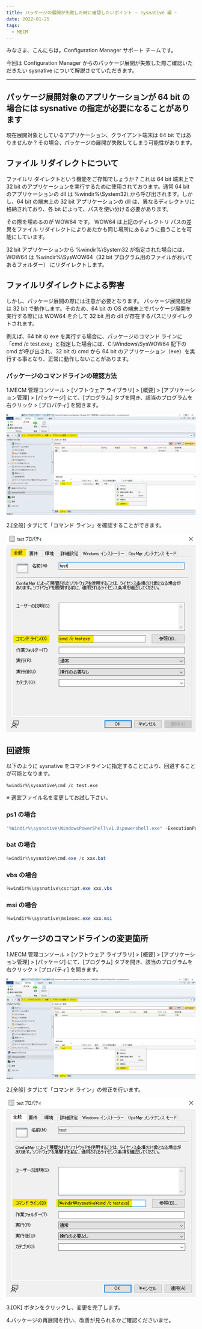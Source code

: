 ```yaml
---
title: パッケージの展開が失敗した時に確認したいポイント ~ sysnative 編 ~
date: 2022-01-25
tags:
  - MECM
---
```


みなさま、こんにちは。Configuration Manager サポート チームです。

今回は Configuration Manager からのパッケージ展開が失敗した際ご確認いただきたい sysnative について解説させていただきます。

---

## パッケージ展開対象のアプリケーションが 64 bit の場合には sysnative の指定が必要になることがあります

現在展開対象としているアプリケーション、クライアント端末は 64 bit ではありませんか ?
その場合、パッケージの展開が失敗してしまう可能性があります。

## ファイル リダイレクトについて

ファイルリ ダイレクトという機能をご存知でしょうか ? これは 64 bit 端末上で 32 bit のアプリケーションを実行するために使用されております。通常 64 bit のアプリケーションの dll は %windir%\System32\ から呼び出されます。しかし、64 bit の端末上の 32 bit アプリケーションの dll は、異なるディレクトリに格納されており、各 bit によって、パスを使い分ける必要があります。

その際を埋めるのが WOW64 です。
WOW64 は上記のディレクトリ パスの差異をファイル リダイレクトによりあたかも同じ場所にあるように扱うことを可能にしています。

32 bit アプリケーションから %windir%\System32 が指定された場合には、WOW64 は %windir%\SysWOW64（32 bit プログラム用のファイルがおいてあるフォルダー） にリダイレクトします。

## ファイルリダイレクトによる弊害

しかし、パッケージ展開の際には注意が必要となります。
パッケージ展開処理は 32 bit で動作します。そのため、64 bit の OS の端末上でパッケージ展開を実行する際には WOW64 を介して 32 bit 用の dll が存在するパスにリダイレクトされます。

例えば、64 bit の exe を実行する場合に、パッケージのコマンド ラインに「cmd /c test.exe」と指定した場合には、C:\Windows\SysWOW64 配下の cmd が呼び出され、32 bit の cmd から 64 bit のアプリケーション（exe）を実行する事となり、正常に動作しないことがあります。

### パッケージのコマンドラインの確認方法

1.MECM 管理コンソール > [ソフトウェア ライブラリ] > [概要] > [アプリケーション管理] > [パッケージ] にて、[プログラム] タブを開き、該当のプログラムを右クリック > [プロパティ] を開きます。

![](./20220125_01/20220125_01_01.png)

2.[全般] タブにて「コマンド ライン」を確認することができます。

![](./20220125_01/20220125_01_02.png)

## 回避策

以下のように sysnative をコマンドラインに指定することにより、回避することが可能となります。

```text
%windir%\sysnative\cmd /c test.exe
```

※ 適宜ファイル名を変更してお試し下さい。

### ps1 の場合

```powershell
"%Windir%\sysnative\WindowsPowerShell\v1.0\powershell.exe" -ExecutionPolicy Bypass -Command .\xxx.ps1
```

### bat の場合

```powershell
%windir%\sysnative\cmd.exe /c xxx.bat
```

### vbs の場合

```powershell
％windir％\sysnative\cscript.exe xxx.vbs
```

### msi の場合

```powershell
％windir％\sysnative\msiexec.exe xxx.msi
```

## パッケージのコマンドラインの変更箇所

1.MECM 管理コンソール > [ソフトウェア ライブラリ] > [概要] > [アプリケーション管理] > [パッケージ] にて、[プログラム] タブを開き、該当のプログラムを右クリック > [プロパティ] を開きます。

![](./20220125_01/20220125_01_01.png)

2.[全般] タブにて「コマンド ライン」の修正を行います。

![](./20220125_01/20220125_01_03.png)

3.[OK] ボタンをクリックし、変更を完了します。

4.パッケージの再展開を行い、改善が見られるかご確認くださいませ。
